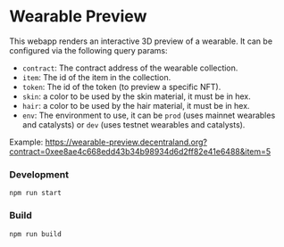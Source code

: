 # Wearable Preview

This webapp renders an interactive 3D preview of a wearable. It can be configured via the following query params:

- `contract`: The contract address of the wearable collection.
- `item`: The id of the item in the collection.
- `token`: The id of the token (to preview a specific NFT).
- `skin`: a color to be used by the skin material, it must be in hex.
- `hair`: a color to be used by the hair material, it must be in hex.
- `env`: The environment to use, it can be `prod` (uses mainnet wearables and catalysts) or `dev` (uses testnet wearables and catalysts).

Example: https://wearable-preview.decentraland.org?contract=0xee8ae4c668edd43b34b98934d6d2ff82e41e6488&item=5

### Development

```
npm run start
```

### Build

```
npm run build
```
